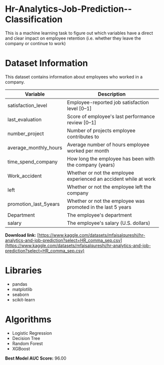 # Hr-Analytics-Job-Prediction--Classification
This is a machine learning task to figure out which variables have a direct and clear impact on employee retention (i.e. whether they leave the company or continue to work)

# Dataset Information

This dataset contains information about employees who worked in a company.

Variable  |Description |
-----|-----|
satisfaction_level|Employee-reported job satisfaction level [0&ndash;1]|
last_evaluation|Score of employee's last performance review [0&ndash;1]|
number_project|Number of projects employee contributes to|
average_monthly_hours|Average number of hours employee worked per month|
time_spend_company|How long the employee has been with the company (years)
Work_accident|Whether or not the employee experienced an accident while at work
left|Whether or not the employee left the company
promotion_last_5years|Whether or not the employee was promoted in the last 5 years
Department|The employee's department
salary|The employee's salary (U.S. dollars)

**Download link:** [https://www.kaggle.com/datasets/mfaisalqureshi/hr-analytics-and-job-prediction?select=HR_comma_sep.csv](https://www.kaggle.com/datasets/mfaisalqureshi/hr-analytics-and-job-prediction?select=HR_comma_sep.csv)

# Libraries

- pandas
- matplotlib
- seaborn
- scikit-learn

# Algorithms

- Logistic Regression
- Decision Tree
- Random Forest
- XGBoost
  
**Best Model AUC Score:** 96.00
